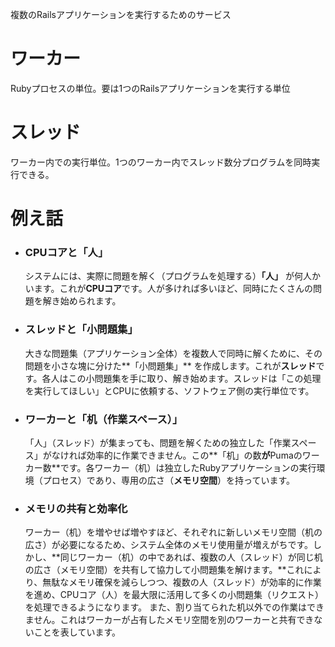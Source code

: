 複数のRailsアプリケーションを実行するためのサービス

# ワーカー
Rubyプロセスの単位。要は1つのRailsアプリケーションを実行する単位

# スレッド
ワーカー内での実行単位。1つのワーカー内でスレッド数分プログラムを同時実行できる。


# 例え話
- ### CPUコアと「人」
    
    システムには、実際に問題を解く（プログラムを処理する）**「人」** が何人かいます。これが**CPUコア**です。人が多ければ多いほど、同時にたくさんの問題を解き始められます。
    
- ### スレッドと「小問題集」
    
    大きな問題集（アプリケーション全体）を複数人で同時に解くために、その問題を小さな塊に分けた**「小問題集」** を作成します。これが**スレッド**です。各人はこの小問題集を手に取り、解き始めます。スレッドは「この処理を実行してほしい」とCPUに依頼する、ソフトウェア側の実行単位です。
    
- ### ワーカーと「机（作業スペース）」
    
    「人」（スレッド）が集まっても、問題を解くための独立した「作業スペース」がなければ効率的に作業できません。この**「机」の数**が**Pumaのワーカー数**です。各ワーカー（机）は独立したRubyアプリケーションの実行環境（プロセス）であり、専用の広さ（**メモリ空間**）を持っています。
    
- ### メモリの共有と効率化
    
    ワーカー（机）を増やせば増やすほど、それぞれに新しいメモリ空間（机の広さ）が必要になるため、システム全体のメモリ使用量が増えがちです。しかし、**同じワーカー（机）の中であれば、複数の人（スレッド）が同じ机の広さ（メモリ空間）を共有して協力して小問題集を解けます。**これにより、無駄なメモリ確保を減らしつつ、複数の人（スレッド）が効率的に作業を進め、CPUコア（人）を最大限に活用して多くの小問題集（リクエスト）を処理できるようになります。
    また、割り当てられた机以外での作業はできません。これはワーカーが占有したメモリ空間を別のワーカーと共有できないことを表しています。